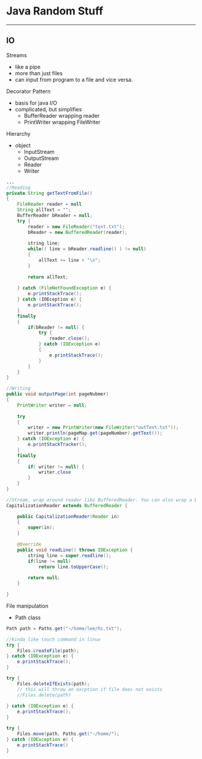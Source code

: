 # Java Random Stuff

---

## IO

Streams

- like a pipe
- more than just files
- can input from program to a file and vice versa.

Decorator Pattern

- basis for java I/O
- complicated, but simplifies
	- BufferReader wrapping reader
	- PrintWriter wrapping FileWriter

Hierarchy

- object
	- InputStream
	- OutputStream
	- Reader
	- Writer


~~~ java
...
//Reading
private String getTextFromFile() 
{
	FileReader reader = null
	String allText = "";
	BufferReader bReader = null;
	try {
		reader = new FileReader("text.txt");
		bReader = new BufferedReader(reader);
	
		string line;	
		while(( line = bReader.readline() ) != null)
		{
			allText += line + "\n";
		}
		
		return allText;
		
	} catch (FileNotFoundException e) {
		e.printStackTrace();	
	} catch (IOEception e) {
		e.printStackTrace();
	}
	finally
	{
		if(bReader != null) {
			try {
				reader.close();
			} catch (IOException e)
			{
				e.printStackTrace();
			}
		}
	}
}

//Writing
public void outputPage(int pageNubmer)
{
	PrintWriter writer = null;
	
	try 
	{
		writer = new PrintWriter(new FileWriter("outText.txt"));
		writer.println(pageMap.get(pageNumber).getText());
	} catch (IOException e) {
		e.printStackTracker();
	}
	finally
	{
		if( writer != null) {
			writer.close
		}
	}
}	

//Stream, wrap around reader like BufferedReader. You can also wrap a BufferedReader
CapitalizationReader extends BufferedReader {

	public CapitalizationReader(Reader in) 
	{
		super(in);
	}
	
	@Override
	public void readLine() throws IOException {
		string line = super.readline();
		if(line != null) 
			return line.toUpperCase();
			
		return null;
	}

}
~~~

File manipulation

- Path class

~~~ java
Path path = Paths.get("~/home/lee/hi.txt");

//kinda like touch command in linux
try {
	Files.createFile(path);
} catch (IOException e) {
	e.printStackTrace();
}

try {
	Files.deleteIfExists(path);
	// this will throw an excption if file does not exists
	//Files.delete(path)
	
} catch (IOException e) {
	e.printStackTrace();
}

try {
	Files.move(path, Paths.get("~/home/");
} catch (IOException e) {
	e.printStackTrace()
}
~~~

